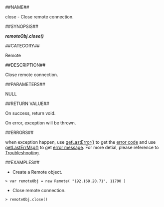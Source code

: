 
##NAME##

close - Close remote connection.

##SYNOPSIS##

***remoteObj.close()***

##CATEGORY##

Remote

##DESCRIPTION##

Close remote connection.

##PARAMETERS##

NULL

##RETURN VALUE##

On success, return void.

On error, exception will be thrown.

##ERRORS##

when exception happen, use [getLastError()](manual/Manual/Sequoiadb_command/Global/getLastError.md) to get the [error code](manual/Manual/Sequoiadb_error_code.md)  and use [getLastErrMsg()](manual/Manual/Sequoiadb_command/Global/getLastErrMsg.md) to get [error message](manual/Manual/Sequoiadb_command/Global/getLastErrMsg.md). For more detial, please  reference to [Troubleshooting](manual/FAQ/faq_sdb.md).

##EXAMPLES##

* Create a Remote object.

```lang-javascript
> var remoteObj = new Remote( "192.168.20.71", 11790 )
```

* Close remote connection.

```lang-javascript
> remoteObj.close()
```